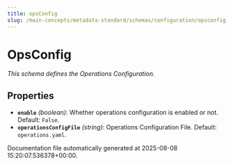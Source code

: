 ```yaml
---
title: opsConfig
slug: /main-concepts/metadata-standard/schemas/configuration/opsconfig
---
```


# OpsConfig

*This schema defines the Operations Configuration.*

## Properties

- **`enable`** *(boolean)*: Whether operations configuration is enabled or not. Default: `False`.
- **`operationsConfigFile`** *(string)*: Operations Configuration File. Default: `operations.yaml`.


Documentation file automatically generated at 2025-08-08 15:20:07.536378+00:00.
